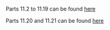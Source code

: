 Parts 11.2 to 11.19 can be found [here](https://github.com/ddomhall/full-stack-open-pokedex)

Parts 11.20 and 11.21 can be found [here](https://github.com/ddomhall/learning-pipelines)
